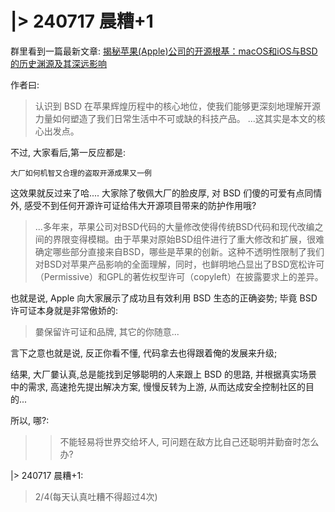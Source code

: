 # |> 240717 晨糟+1
群里看到一篇最新文章:
[揭秘苹果(Apple)公司的开源根基：macOS和iOS与BSD的历史渊源及其深远影响](https://mp.weixin.qq.com/s/BKQez6YyxyuDtTxgeHk1Kg)

作者曰:

> 认识到 BSD 在苹果辉煌历程中的核心地位，使我们能够更深刻地理解开源力量如何塑造了我们日常生活中不可或缺的科技产品。
> ...这其实是本文的核心出发点。


不过, 大家看后,第一反应都是:
    
    大厂如何机智又合理的盗取开源成果又一例

这效果就反过来了哈....
大家除了敬佩大厂的脸皮厚,
对 BSD 们傻的可爱有点同情外,
感受不到任何开源许可证给伟大开源项目带来的防护作用哦?

> ...多年来，苹果公司对BSD代码的大量修改使得传统BSD代码和现代改编之间的界限变得模糊。由于苹果对原始BSD组件进行了重大修改和扩展，很难确定哪些部分直接来自BSD，哪些是苹果的创新。这种不透明性限制了我们对BSD对苹果产品影响的全面理解，同时，也鲜明地凸显出了BSD宽松许可（Permissive）和GPL的著佐权型许可（copyleft）在披露要求上的差异。

也就是说, Apple 向大家展示了成功且有效利用 BSD 生态的正确姿势;
毕竟 BSD 许可证本身就是非常傲娇的:

> 嘦保留许可证和品牌, 其它的你随意...

言下之意也就是说, 反正你看不懂, 代码拿去也得跟着俺的发展来升级;

结果, 大厂嘦认真,总是能找到足够聪明的人来跟上 BSD 的思路, 并根据真实场景中的需求, 高速抢先提出解决方案, 慢慢反转为上游, 从而达成安全控制社区的目的...

所以, 哪?: 

>> 不能轻易将世界交给坏人, 可问题在敌方比自己还聪明并勤奋时怎么办?

|> 240717 晨糟+1:
> 2/4(每天认真吐糟不得超过4次)

